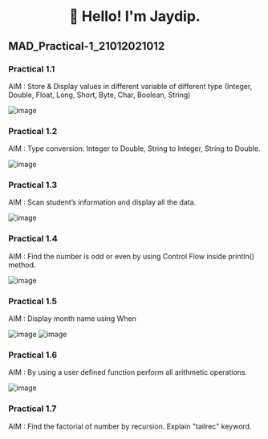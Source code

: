 <h1 align="center">👋 Hello! I'm Jaydip.</h1>

## MAD_Practical-1_21012021012
### Practical 1.1<br/>
AIM : Store & Display values in different variable of different type (Integer, Double, Float, Long, Short, Byte, Char, Boolean, String)<br/>

![image](https://github.com/jaydipchangani/MAD_Practical-1_21012021012/assets/98078979/c258d4e8-3a8c-4b47-bedc-8e49890640c1)

### Practical 1.2<br/>
AIM : Type conversion: Integer to Double, String to Integer, String to Double.<br/>

![image](https://github.com/jaydipchangani/MAD_Practical-1_21012021012/assets/98078979/ae7f75ab-6ded-47e3-8ee7-4da942f0d046)

### Practical 1.3<br/>
AIM : Scan student’s information and display all the data.<br/>

![image](https://github.com/jaydipchangani/MAD_Practical-1_21012021012/assets/98078979/31ba29e8-5bef-49f2-89e9-0aa0de07545e)

### Practical 1.4<br/>
AIM : Find the number is odd or even by using Control Flow inside println() method.<br/>

![image](https://github.com/jaydipchangani/MAD_Practical-1_21012021012/assets/98078979/bd103ee9-8f51-42e8-8b61-d31c412cfb55)

### Practical 1.5<br/>
AIM : Display month name using When<br/>

![image](https://github.com/jaydipchangani/MAD_Practical-1_21012021012/assets/98078979/d7601724-8054-460f-ad80-a666647522b6)
![image](https://github.com/jaydipchangani/MAD_Practical-1_21012021012/assets/98078979/91adde38-e74a-4a2a-8512-a147bc8ebc8a)

### Practical 1.6<br/>
AIM : By using a user defined function perform all arithmetic operations.<br/>

![image](https://github.com/jaydipchangani/MAD_Practical-1_21012021012/assets/98078979/806366e6-c314-4acf-9bc6-6690e80664f1)

### Practical 1.7<br/>
AIM : Find the factorial of number by recursion. Explain "tailrec" keyword.<br/>


